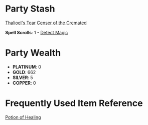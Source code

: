 # Party Stash

[Thalioel's Tear](dm/items.md#thalioels-tear)
[Censer of the Cremated](dm/items.md#censer-of-the-cremated)

**Spell Scrolls**:
  1 - [Detect Magic](spells.md#spells-d#detect-magic)

# Party Wealth

- **PLATINUM**: 0
- **GOLD**: 662
- **SILVER**: 5
- **COPPER**: 0

# Frequently Used Item Reference
[Potion of Healing](dm/items.md#potion-of-healing)
